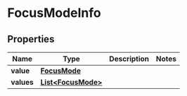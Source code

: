 
# FocusModeInfo

## Properties
Name | Type | Description | Notes
------------ | ------------- | ------------- | -------------
**value** | [**FocusMode**](FocusMode.md) |  | 
**values** | [**List&lt;FocusMode&gt;**](FocusMode.md) |  | 




